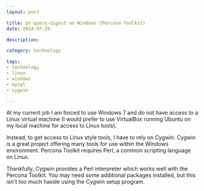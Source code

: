 ```yaml
---
layout: post

title: pt-query-digest on Windows (Percona Toolkit)
date: 2014-07-29

description:

category: technology

tags:
- technology
- linux
- windows
- mysql
- cygwin

---
```


At my current job I am forced to use Windows 7 and do not have access
to a Linux virtual machine (I would prefer to use VirtualBox running
Ubuntu on my local machine for access to Linux tools).

Instead, to get access to Linux style tools, I have to rely on Cygwin.
Cygwin is a great project offering many tools for use within the
Windows environment. Percona Toolkit requires Perl, a common scripting
language on Linux.

Thankfully, Cygwin provides a Perl interpreter which works well with
the Percona Toolkit. You may need some additional packages installed,
but this isn't too much hassle using the Cygwin setup program.
